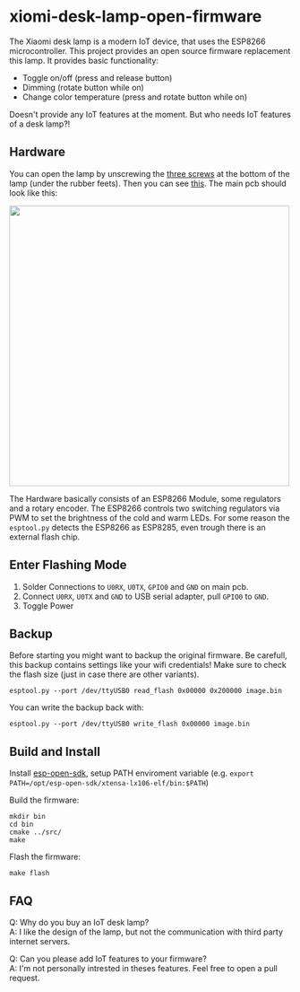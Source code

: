 xiomi-desk-lamp-open-firmware
=============================

The Xiaomi desk lamp is a modern IoT device, that uses the ESP8266 microcontroller. This project provides an open source firmware replacement this lamp. It provides basic functionality:
 * Toggle on/off (press and release button)
 * Dimming (rotate button while on)
 * Change color temperature (press and rotate button while on)

Doesn't provide any IoT features at the moment. But who needs IoT features of a desk lamp?!

Hardware
--------
You can open the lamp by unscrewing the [three screws](img/screws.jpg) at the bottom of the lamp (under the rubber feets). Then you can see [this](img/bottom.jpg). The main pcb should look like this:

<img src="img/pcb-labeled.jpg" width="500">

The Hardware basically consists of an ESP8266 Module, some regulators and a rotary encoder. The ESP8266 controls two switching regulators via PWM to set the brightness of the cold and warm LEDs. For some reason the `esptool.py` detects the ESP8266 as ESP8285, even trough there is an external flash chip.

Enter Flashing Mode
-------------------
1. Solder Connections to `U0RX`, `U0TX`, `GPIO0` and `GND` on main pcb.
2. Connect `U0RX`, `U0TX` and `GND` to USB serial adapter, pull `GPIO0` to `GND`.
3. Toggle Power

Backup
------
Before starting you might want to backup the original firmware. Be carefull, this backup contains settings like your wifi credentials! Make sure to check the flash size (just in case there are other variants).

    esptool.py --port /dev/ttyUSB0 read_flash 0x00000 0x200000 image.bin
You can write the backup back with:

    esptool.py --port /dev/ttyUSB0 write_flash 0x00000 image.bin

Build and Install
-----------------

Install [esp-open-sdk](https://github.com/pfalcon/esp-open-sdk), setup PATH enviroment variable (e.g. `export PATH=/opt/esp-open-sdk/xtensa-lx106-elf/bin:$PATH`)

Build the firmware:
	
	mkdir bin
	cd bin
	cmake ../src/
	make

Flash the firmware:

	make flash

FAQ
---
Q: Why do you buy an IoT desk lamp?  
A: I like the design of the lamp, but not the communication with third party internet servers.

Q: Can you please add IoT features to your firmware?  
A: I'm not personally intrested in theses features. Feel free to open a pull request.
